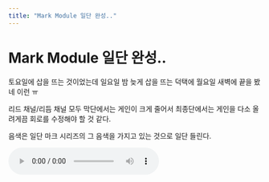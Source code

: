 ```yaml
---
title: "Mark Module 일단 완성.."
---
```

# Mark Module 일단 완성..


토요일에 삽을 뜨는 것이었는데 일요일 밤 늦게 삽을 뜨는 덕택에 월요일 새벽에 끝을 봤네 이런 ㅠ




리드 채널/리듬 채널 모두 막단에서는 게인이 크게 줄어서 최종단에서는 게인을 다소 올려게끔 회로를 수정해야 할 것 같다.




음색은 일단 마크 시리즈의 그 음색을 가지고 있는 것으로 일단 들린다.










<audio src="/assets/images/1f2154001c2c404cdd26cbd2449ac54e.mp3" controls preload></audio>












